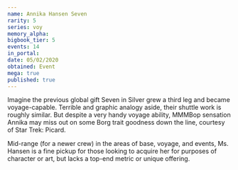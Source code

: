 ```yaml
---
name: Annika Hansen Seven
rarity: 5
series: voy
memory_alpha:
bigbook_tier: 5
events: 14
in_portal:
date: 05/02/2020
obtained: Event
mega: true
published: true
---
```


Imagine the previous global gift Seven in Silver grew a third leg and became voyage-capable. Terrible and graphic analogy aside, their shuttle work is roughly similar. But despite a very handy voyage ability, MMMBop sensation Annika may miss out on some Borg trait goodness down the line, courtesy of Star Trek: Picard.

Mid-range (for a newer crew) in the areas of base, voyage, and events, Ms. Hansen is a fine pickup for those looking to acquire her for purposes of character or art, but lacks a top-end metric or unique offering.
